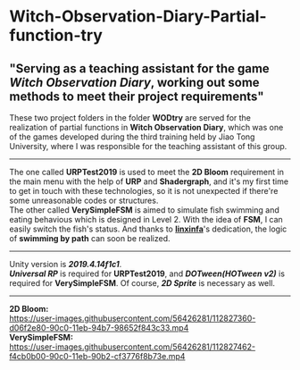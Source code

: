 # Witch-Observation-Diary-Partial-function-try  
## "Serving as a teaching assistant for the game *Witch Observation Diary*, working out some methods to meet their project requirements"  
These two project folders in the folder **WODtry** are served for the realization of partial functions in **Witch Observation Diary**, which was one of the games developed during the third training held by Jiao Tong University, where I was responsible for the teaching assistant of this group.  
****
The one called **URPTest2019** is used to meet the **2D Bloom** requirement in the main menu with the help of **URP** and **Shadergraph**, and it's my first time to get in touch with these technologies, so it is not unexpected if there're some unreasonable codes or structures.  
The other called **VerySimpleFSM** is aimed to simulate fish swimming and eating behavious which is designed in Level 2. With the idea of **FSM**, I can easily switch the fish's status. And thanks to **[linxinfa](https://github.com/linxinfa/Unity-FishSwimByPath)**'s dedication, the logic of **swimming by path** can soon be realized.  
****
Unity version is ***2019.4.14f1c1***.  
***Universal RP*** is required for **URPTest2019**, and ***DOTween(HOTween v2)*** is required for **VerySimpleFSM**. Of course, ***2D Sprite*** is necessary as well.  
****
**2D Bloom:**  
https://user-images.githubusercontent.com/56426281/112827360-d06f2e80-90c0-11eb-94b7-98652f843c33.mp4  
**VerySimpleFSM:**  
https://user-images.githubusercontent.com/56426281/112827462-f4cb0b00-90c0-11eb-90b2-cf3776f8b73e.mp4
